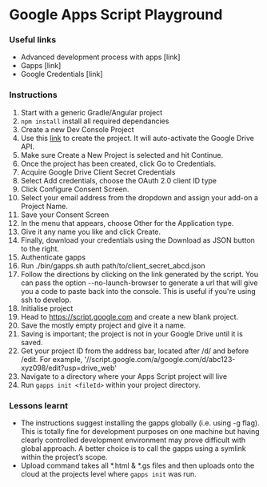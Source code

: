 Google Apps Script Playground
=============================


### Useful links
- Advanced development process with apps [link]
- Gapps [link]
- Google Credentials [link]


### Instructions
1. Start with a generic Gradle/Angular project
1. `npm install` install all required dependancies
1. Create a new Dev Console Project
  1. Use this [link](https://console.developers.google.com/start/api?id=drive&credential=client_key&authuser=1) to create the project. It will auto-activate the Google Drive API.
  1. Make sure Create a New Project is selected and hit Continue.
  1. Once the project has been created, click Go to Credentials.
  1. Acquire Google Drive Client Secret Credentials
  1. Select Add credentials, choose the OAuth 2.0 client ID type
  1. Click Configure Consent Screen.
  1. Select your email address from the dropdown and assign your add-on a Project Name.
  1.  Save your Consent Screen
  1.  In the menu that appears, choose Other for the Application type.
  1.  Give it any name you like and click Create.
  1.  Finally, download your credentials using the Download as JSON button to the right.
1. Authenticate gapps
  1. Run ./bin/gapps.sh auth path/to/client_secret_abcd.json
  1. Follow the directions by clicking on the link generated by the script.
You can pass the option --no-launch-browser to generate a url that will give you a code to paste back into the console. This is useful if you're using ssh to develop.
1. Initialise project
  1. Head to https://script.google.com and create a new blank project.
  1. Save the mostly empty project and give it a name.
  1. Saving is important; the project is not in your Google Drive until it is saved.
  1. Get your project ID from the address bar, located after /d/ and before /edit. For example, '//script.google.com/a/google.com/d/abc123-xyz098/edit?usp=drive_web'
  1. Navigate to a directory where your Apps Script project will live
  1. Run `gapps init <fileId>` within your project directory.

### Lessons learnt
* The instructions suggest installing the gapps globally (i.e. using -g flag).
This is totally fine for development purposes on one machine but having clearly controlled development environment may prove difficult with global approach. A better choice is to call the gapps using a symlink within the project’s scope.
* Upload command takes all *.html & *.gs files and then uploads onto the cloud at the projects level where `gapps init` was run.
